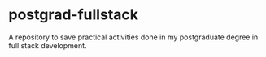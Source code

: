# postgrad-fullstack
A repository to save practical activities done in my postgraduate degree in full stack development.
